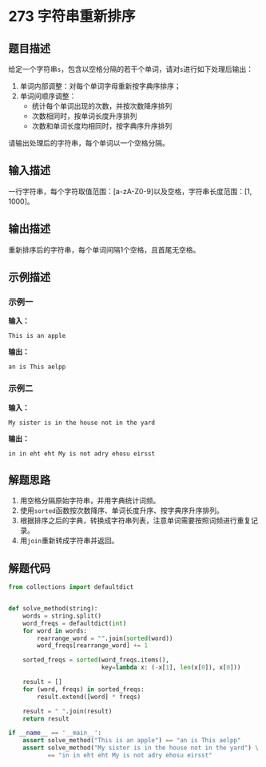 # 273 字符串重新排序

## 题目描述

给定一个字符串`s`，包含以空格分隔的若干个单词，请对`s`进行如下处理后输出：
1. 单词内部调整：对每个单词字母重新按字典序排序；
2. 单词间顺序调整：
    - 统计每个单词出现的次数，并按次数降序排列
    - 次数相同时，按单词长度升序排列
    - 次数和单词长度均相同时，按字典序升序排列

请输出处理后的字符串，每个单词以一个空格分隔。    

## 输入描述

一行字符串，每个字符取值范围：[a-zA-Z0-9]以及空格，字符串长度范围：[1, 1000]。

## 输出描述

重新排序后的字符串，每个单词间隔1个空格，且首尾无空格。

## 示例描述

### 示例一

**输入：**
```text
This is an apple
```

**输出：**
```text
an is This aelpp
```

### 示例二

**输入：**
```text
My sister is in the house not in the yard
```

**输出：**
```text
in in eht eht My is not adry ehosu eirsst
```

## 解题思路

1. 用空格分隔原始字符串，并用字典统计词频。
2. 使用`sorted`函数按次数降序、单词长度升序、按字典序升序排列。
3. 根据排序之后的字典，转换成字符串列表，注意单词需要按照词频进行重复记录。
4. 用`join`重新转成字符串并返回。

## 解题代码

```python
from collections import defaultdict


def solve_method(string):
    words = string.split()
    word_freqs = defaultdict(int)
    for word in words:
        rearrange_word = "".join(sorted(word))
        word_freqs[rearrange_word] += 1

    sorted_freqs = sorted(word_freqs.items(),
                          key=lambda x: (-x[1], len(x[0]), x[0]))

    result = []
    for (word, freqs) in sorted_freqs:
        result.extend([word] * freqs)

    result = " ".join(result)
    return result

if __name__ == '__main__':
    assert solve_method("This is an apple") == "an is This aelpp"
    assert solve_method("My sister is in the house not in the yard") \
           == "in in eht eht My is not adry ehosu eirsst"
```